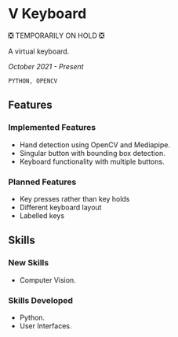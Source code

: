 # **V Keyboard**

:negative_squared_cross_mark: TEMPORARILY ON HOLD :negative_squared_cross_mark:

A virtual keyboard.

_October 2021 - Present_

```PYTHON, OPENCV```

## **Features** 

### **Implemented Features**

* Hand detection using OpenCV and Mediapipe.
* Singular button with bounding box detection.
* Keyboard functionality with multiple buttons.

### **Planned Features**

* Key presses rather than key holds
* Different keyboard layout
* Labelled keys

## **Skills**

### **New Skills**

* Computer Vision.

### **Skills Developed**

* Python.
* User Interfaces.
